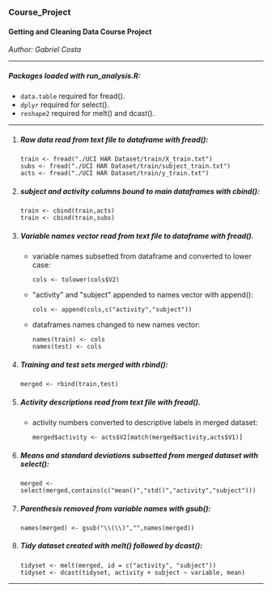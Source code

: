 ### Course_Project

#### Getting and Cleaning Data Course Project

*Author: Gabriel Costa*

-----

##### Packages loaded with **run_analysis.R**:
* `data.table` required for fread().
* `dplyr` required for select().
* `reshape2` required for melt() and dcast().

-----

1. ##### Raw data read from text file to dataframe with fread():

	```{r}
	train <- fread("./UCI HAR Dataset/train/X_train.txt")
	subs <- fread("./UCI HAR Dataset/train/subject_train.txt")
	acts <- fread("./UCI HAR Dataset/train/y_train.txt")
	```
	
2. ##### subject and activity columns bound to main dataframes with cbind(): 

	```{r}
	train <- cbind(train,acts)
	train <- cbind(train,subs)
	```
 
3. ##### Variable names vector read from text file to dataframe with fread().
	+ variable names subsetted from dataframe and converted to lower case:
	
	    ```{r}
    	cols <- tolower(cols$V2)
	    ```
	    
	+ "activity" and "subject" appended to names vector with append():
	
	    ```{r}
	    cols <- append(cols,c("activity","subject"))
	    ```
	    
	+ dataframes names changed to new names vector:
	
	    ```{r}
	    names(train) <- cols
	    names(test) <- cols
	    ```
	    
4. ##### Training and test sets merged with rbind():

    ```{r}
    merged <- rbind(train,test)
    ```
    
5. ##### Activity descriptions read from text file with fread().
    + activity numbers converted to descriptive labels in merged dataset:
    
        ```{r}
        merged$activity <- acts$V2[match(merged$activity,acts$V1)]
        ```
        
6. ##### Means and standard deviations subsetted from merged dataset with select():

    ```{r}
    merged <- select(merged,contains(c("mean()","std()","activity","subject")))
    ```
    
7. ##### Parenthesis removed from variable names with gsub():
  
    ```{r}
    names(merged) <- gsub("\\(\\)","",names(merged))
    ```
    
8. ##### Tidy dataset created with melt() followed by dcast():

    ```{r}
    tidyset <- melt(merged, id = c("activity", "subject"))
    tidyset <- dcast(tidyset, activity + subject ~ variable, mean)
    ```
    
-----


